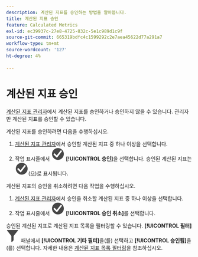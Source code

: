 ```yaml
---
description: 계산된 지표를 승인하는 방법을 알아봅니다.
title: 계산된 지표 승인
feature: Calculated Metrics
exl-id: ec39937c-27e8-4725-832c-5e1c989d1c9f
source-git-commit: 665319bdfc4c1599292c2e7aea45622d77a291a7
workflow-type: tm+mt
source-wordcount: '127'
ht-degree: 4%

---
```


# 계산된 지표 승인

[계산된 지표 관리자](cm-manager.md)에서 계산된 지표를 승인하거나 승인하지 않을 수 있습니다. 관리자만 계산된 지표를 승인할 수 있습니다.

계산된 지표를 승인하려면 다음을 수행하십시오.

1. [계산된 지표 관리자](cm-manager.md)에서 승인할 계산된 지표 중 하나 이상을 선택합니다.
1. 작업 표시줄에서 ![CheckmarkCircle](/help/assets/icons/CheckmarkCircle.svg) **[!UICONTROL 승인]**&#x200B;을 선택합니다. 승인된 계산된 지표는 ![CheckmarkCircle](/help/assets/icons/CheckmarkCircle.svg)(으)로 표시됩니다.

계산된 지표의 승인을 취소하려면 다음 작업을 수행하십시오.

1. [계산된 지표 관리자](cm-approving.md)에서 승인을 취소할 계산된 지표 중 하나 이상을 선택합니다.
1. 작업 표시줄에서 ![CheckmarkCircle](/help/assets/icons/CheckmarkCircle.svg) **[!UICONTROL 승인 취소]**&#x200B;를 선택합니다.


승인된 계산된 지표로 계산된 지표 목록을 필터링할 수 있습니다. **[!UICONTROL 필터]** ![필터](/help/assets/icons/Filter.svg) 패널에서 **[!UICONTROL 기타 필터]**&#x200B;을(를) 선택하고 **[!UICONTROL 승인됨]**&#x200B;을(를) 선택합니다. 자세한 내용은 [계산된 지표 목록 필터링](cm-filter.md)을 참조하십시오.

